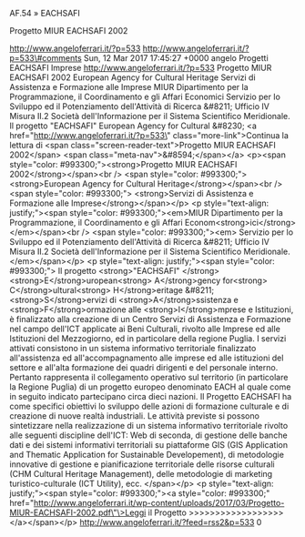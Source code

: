 AF.54 » EACHSAFI

Progetto MIUR EACHSAFI 2002

http://www.angeloferrari.it/?p=533 http://www.angeloferrari.it/?p=533\#comments Sun, 12 Mar 2017 17:45:27 +0000 angelo Progetti EACHSAFI Imprese http://www.angeloferrari.it/?p=533 Progetto MIUR EACHSAFI 2002 European Agency for Cultural Heritage Servizi di Assistenza e Formazione alle Imprese MIUR Dipartimento per la Programmazione, il Coordinamento e gli Affari Economici Servizio per lo Sviluppo ed il Potenziamento dell'Attività di Ricerca &\#8211; Ufficio IV Misura II.2 Società dell'Informazione per il Sistema Scientifico Meridionale.  Il progetto "EACHSAFI" European Agency for Cultural &\#8230; \<a href=\"http://www.angeloferrari.it/?p=533\" class=\"more-link\"\>Continua la lettura di \<span class=\"screen-reader-text\"\>Progetto MIUR EACHSAFI 2002\</span\> \<span class=\"meta-nav\"\>&\#8594;\</span\>\</a\> \<p\>\<span style=\"color: \#993300;\"\>\<strong\>Progetto MIUR EACHSAFI 2002\</strong\>\</span\>\<br /\> \<span style=\"color: \#993300;\"\> \<strong\>European Agency for Cultural Heritage\</strong\>\</span\>\<br /\> \<span style=\"color: \#993300;\"\> \<strong\>Servizi di Assistenza e Formazione alle Imprese\</strong\>\</span\>\</p\> \<p style=\"text-align: justify;\"\>\<span style=\"color: \#993300;\"\>\<em\>MIUR Dipartimento per la Programmazione, il Coordinamento e gli Affari Econom\<strong\>ici\</strong\>\</em\>\</span\>\<br /\> \<span style=\"color: \#993300;\"\>\<em\> Servizio per lo Sviluppo ed il Potenziamento dell'Attività di Ricerca &\#8211; Ufficio IV Misura II.2 Società dell'Informazione per il Sistema Scientifico Meridionale.\</em\>\</span\>\</p\> \<p style=\"text-align: justify;\"\>\<span style=\"color: \#993300;\"\> Il progetto \<strong\>"EACHSAFI" \</strong\>\<strong\>E\</strong\>uropean\<strong\> A\</strong\>gency for\<strong\> C\</strong\>ultural\<strong\> H\</strong\>eritage &\#8211; \<strong\>S\</strong\>ervizi di \<strong\>A\</strong\>ssistenza e \<strong\>F\</strong\>ormazione alle \<strong\>I\</strong\>mprese e Istituzioni, è finalizzato alla creazione di un Centro Servizi di Assistenza e Formazione nel campo dell'ICT applicate ai Beni Culturali, rivolto alle Imprese ed alle Istituzioni del Mezzogiorno, ed in particolare della regione Puglia. I servizi attivati consistono in un sistema informativo territoriale finalizzato all'assistenza ed all'accompagnamento alle imprese ed alle istituzioni del settore e all'alta formazione dei quadri dirigenti e del personale interno. Pertanto rappresenta il collegamento operativo sul territorio (in particolare la Regione Puglia) di un progetto europeo denominato EACH al quale come in seguito indicato partecipano circa dieci nazioni. Il Progetto EACHSAFI ha come specifici obiettivi lo sviluppo delle azioni di formazione culturale e di creazione di nuove realtà industriali. Le attività previste si possono sintetizzare nella realizzazione di un sistema informativo territoriale rivolto alle seguenti discipline dell'ICT: Web di seconda, di gestione delle banche dati e dei sistemi informativi territoriali su piattaforme GIS (GIS Application and Thematic Application for Sustainable Developement), di metodologie innovative di gestione e pianificazione territoriale delle risorse culturali (CHM Cultural Heritage Management), delle metodologie di marketing turistico-culturale (ICT Utility), ecc. \</span\>\</p\> \<p style=\"text-align: justify;\"\>\<span style=\"color: \#993300;\"\>\<a style=\"color: \#993300;\" href=\"http://www.angeloferrari.it/wp-content/uploads/2017/03/Progetto-MIUR-EACHSAFI-2002.pdf\"\>Leggi il Progetto &gt;&gt;&gt;&gt;&gt;&gt;&gt;&gt;&gt;&gt;&gt;&gt;&gt;&gt;&gt;&gt;&gt;&gt;\</a\>\</span\>\</p\> http://www.angeloferrari.it/?feed=rss2&p=533 0

